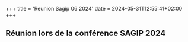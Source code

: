 +++
title = 'Reunion Sagip 06 2024'
date = 2024-05-31T12:55:41+02:00
+++

## Réunion lors de la conférence SAGIP 2024